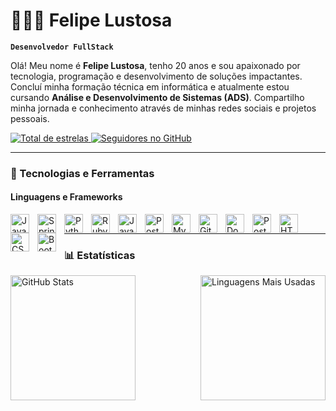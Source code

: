 # 👨🏻‍💻 Felipe Lustosa

**`Desenvolvedor FullStack`**

Olá! Meu nome é **Felipe Lustosa**, tenho 20 anos e sou apaixonado por tecnologia, programação e desenvolvimento de soluções impactantes. Concluí minha formação técnica em informática e atualmente estou cursando **Análise e Desenvolvimento de Sistemas (ADS)**. Compartilho minha jornada e conhecimento através de minhas redes sociais e projetos pessoais.

<p align="left">
    <a href="https://github.com/FelipeTiLustosa?tab=repositories&sort=stargazers">
        <img 
            alt="Total de estrelas" 
            title="Total de estrelas no GitHub" 
            src="https://custom-icon-badges.demolab.com/github/stars/FelipeTiLustosa?color=55960c&style=for-the-badge&labelColor=488207&logo=star&label=Estrelas"
        />
    </a>
    <a href="https://github.com/FelipeTiLustosa?tab=followers">
        <img 
            alt="Seguidores no GitHub" 
            title="Me siga no GitHub" 
            src="https://custom-icon-badges.demolab.com/github/followers/FelipeTiLustosa?color=236ad3&labelColor=1155ba&style=for-the-badge&logo=github&label=Seguidores&logoColor=white"
        />
    </a>
</p>

---

### 🤖 Tecnologias e Ferramentas

#### **Linguagens e Frameworks**
<img align="left" alt="Java" title="Java" width="30px" style="padding-right: 10px;" src="https://cdn.jsdelivr.net/gh/devicons/devicon/icons/java/java-original.svg" />
<img align="left" alt="Spring" title="Spring" width="30px" style="padding-right: 10px;" src="https://cdn.jsdelivr.net/gh/devicons/devicon/icons/spring/spring-original.svg" />
<img align="left" alt="Python" title="Python" width="30px" style="padding-right: 10px;" src="https://cdn.jsdelivr.net/gh/devicons/devicon/icons/python/python-original.svg" />
<img align="left" alt="Ruby" title="Ruby" width="30px" style="padding-right: 10px;" src="https://cdn.jsdelivr.net/gh/devicons/devicon/icons/ruby/ruby-original.svg" />
<img align="left" alt="JavaScript" title="JavaScript" width="30px" style="padding-right: 10px;" src="https://cdn.jsdelivr.net/gh/devicons/devicon/icons/javascript/javascript-original.svg" />
<img align="left" alt="PostgreSQL" title="PostgreSQL" width="30px" style="padding-right: 10px;" src="https://cdn.jsdelivr.net/gh/devicons/devicon/icons/postgresql/postgresql-original.svg" />
<img align="left" alt="MySQL" title="MySQL" width="30px" style="padding-right: 10px;" src="https://cdn.jsdelivr.net/gh/devicons/devicon/icons/mysql/mysql-original.svg" />
<img align="left" alt="Git" title="Git" width="30px" style="padding-right: 10px;" src="https://cdn.jsdelivr.net/gh/devicons/devicon/icons/git/git-original.svg" />
<img align="left" alt="Docker" title="Docker" width="30px" style="padding-right: 10px;" src="https://cdn.jsdelivr.net/gh/devicons/devicon/icons/docker/docker-original.svg" />
<img align="left" alt="Postman" title="Postman" width="30px" style="padding-right: 10px;" src="https://www.vectorlogo.zone/logos/getpostman/getpostman-icon.svg" />
<img align="left" alt="HTML" title="HTML" width="30px" style="padding-right: 10px;" src="https://cdn.jsdelivr.net/gh/devicons/devicon/icons/html5/html5-original.svg" />
<img align="left" alt="CSS" title="CSS" width="30px" style="padding-right: 10px;" src="https://cdn.jsdelivr.net/gh/devicons/devicon/icons/css3/css3-original.svg" />
<img align="left" alt="Bootstrap" title="Bootstrap" width="30px" style="padding-right: 10px;" src="https://cdn.jsdelivr.net/gh/devicons/devicon/icons/bootstrap/bootstrap-original.svg" />

<br/>

---

### 📊 Estatísticas

<div style="display: flex; flex-wrap: wrap; justify-content: space-between;">
  <img 
    alt="GitHub Stats" 
    height="200" 
    style="margin-right: 10px;" 
    src="https://github-readme-stats.vercel.app/api?username=FelipeTiLustosa&show_icons=true&theme=tokyonight&include_all_commits=true&locale=pt-br" 
  />
  <img 
    alt="Linguagens Mais Usadas" 
    height="200" 
    src="https://github-readme-stats.vercel.app/api/top-langs/?username=FelipeTiLustosa&theme=tokyonight&layout=compact&custom_title=Tecnologias&langs_count=9" 
  />
</div>

